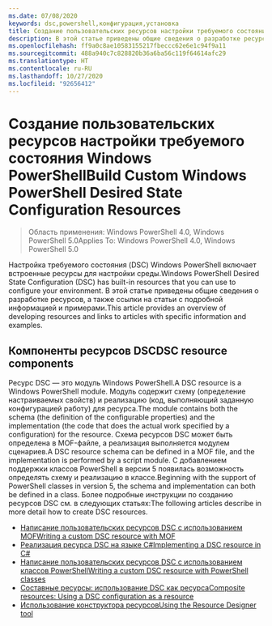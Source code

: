 ```yaml
---
ms.date: 07/08/2020
keywords: dsc,powershell,конфигурация,установка
title: Создание пользовательских ресурсов настройки требуемого состояния Windows PowerShell
description: В этой статье приведены общие сведения о разработке ресурсов, а также ссылки на статьи с подробной информацией и примерами.
ms.openlocfilehash: ff9a0c8ae10583155217fbeccc62e6e1c94f9a11
ms.sourcegitcommit: 488a940c7c828820b36a6ba56c119f64614afc29
ms.translationtype: HT
ms.contentlocale: ru-RU
ms.lasthandoff: 10/27/2020
ms.locfileid: "92656412"
---
```

# <a name="build-custom-windows-powershell-desired-state-configuration-resources"></a><span data-ttu-id="b1e14-104">Создание пользовательских ресурсов настройки требуемого состояния Windows PowerShell</span><span class="sxs-lookup"><span data-stu-id="b1e14-104">Build Custom Windows PowerShell Desired State Configuration Resources</span></span>

> <span data-ttu-id="b1e14-105">Область применения: Windows PowerShell 4.0, Windows PowerShell 5.0</span><span class="sxs-lookup"><span data-stu-id="b1e14-105">Applies To: Windows PowerShell 4.0, Windows PowerShell 5.0</span></span>

<span data-ttu-id="b1e14-106">Настройка требуемого состояния (DSC) Windows PowerShell включает встроенные ресурсы для настройки среды.</span><span class="sxs-lookup"><span data-stu-id="b1e14-106">Windows PowerShell Desired State Configuration (DSC) has built-in resources that you can use to configure your environment.</span></span> <span data-ttu-id="b1e14-107">В этой статье приведены общие сведения о разработке ресурсов, а также ссылки на статьи с подробной информацией и примерами.</span><span class="sxs-lookup"><span data-stu-id="b1e14-107">This article provides an overview of developing resources and links to articles with specific information and examples.</span></span>

## <a name="dsc-resource-components"></a><span data-ttu-id="b1e14-108">Компоненты ресурсов DSC</span><span class="sxs-lookup"><span data-stu-id="b1e14-108">DSC resource components</span></span>

<span data-ttu-id="b1e14-109">Ресурс DSC — это модуль Windows PowerShell.</span><span class="sxs-lookup"><span data-stu-id="b1e14-109">A DSC resource is a Windows PowerShell module.</span></span> <span data-ttu-id="b1e14-110">Модуль содержит схему (определение настраиваемых свойств) и реализацию (код, выполняющий заданную конфигурацией работу) для ресурса.</span><span class="sxs-lookup"><span data-stu-id="b1e14-110">The module contains both the schema (the definition of the configurable properties) and the implementation (the code that does the actual work specified by a configuration) for the resource.</span></span> <span data-ttu-id="b1e14-111">Схема ресурсов DSC может быть определена в MOF-файле, а реализация выполняется модулем сценариев.</span><span class="sxs-lookup"><span data-stu-id="b1e14-111">A DSC resource schema can be defined in a MOF file, and the implementation is performed by a script module.</span></span> <span data-ttu-id="b1e14-112">С добавлением поддержки классов PowerShell в версии 5 появилась возможность определять схему и реализацию в классе.</span><span class="sxs-lookup"><span data-stu-id="b1e14-112">Beginning with the support of PowerShell classes in version 5, the schema and implementation can both be defined in a class.</span></span> <span data-ttu-id="b1e14-113">Более подробные инструкции по созданию ресурсов DSC см. в следующих статьях:</span><span class="sxs-lookup"><span data-stu-id="b1e14-113">The following articles describe in more detail how to create DSC resources.</span></span>

- [<span data-ttu-id="b1e14-114">Написание пользовательских ресурсов DSC с использованием MOF</span><span class="sxs-lookup"><span data-stu-id="b1e14-114">Writing a custom DSC resource with MOF</span></span>](authoringResourceMOF.md)
- [<span data-ttu-id="b1e14-115">Реализация ресурса DSC на языке C#</span><span class="sxs-lookup"><span data-stu-id="b1e14-115">Implementing a DSC resource in C#</span></span>](authoringResourceMofCS.md)
- [<span data-ttu-id="b1e14-116">Написание пользовательских ресурсов DSC с использованием классов PowerShell</span><span class="sxs-lookup"><span data-stu-id="b1e14-116">Writing a custom DSC resource with PowerShell classes</span></span>](authoringResourceClass.md)
- [<span data-ttu-id="b1e14-117">Составные ресурсы: использование DSC как ресурса</span><span class="sxs-lookup"><span data-stu-id="b1e14-117">Composite resources: Using a DSC configuration as a resource</span></span>](authoringResourceComposite.md)
- [<span data-ttu-id="b1e14-118">Использование конструктора ресурсов</span><span class="sxs-lookup"><span data-stu-id="b1e14-118">Using the Resource Designer tool</span></span>](authoringResourceMofDesigner.md)
